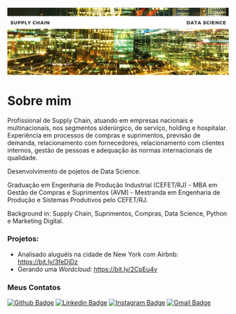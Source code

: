 <p align="center">
<img src="https://github.com/lorenaleite/lorenaleite/blob/master/Banner.jpg">
</p>

# Sobre mim

Profissional de Supply Chain, atuando em empresas nacionais e multinacionais, nos segmentos siderúrgico, de serviço, holding e hospitalar. Experiência em processos de compras e suprimentos, previsão de demanda, relacionamento com fornecedores, relacionamento com clientes internos, gestão de pessoas e adequação às normas internacionais de qualidade.

Desenvolvimento de pojetos de Data Science.

Graduação em Engenharia de Produção Industrial (CEFET/RJ) - MBA em Gestão de Compras e Suprimentos (AVM) - Mestranda em Engenharia de Produção e Sistemas Produtivos pelo CEFET/RJ.

Background in: Supply Chain, Suprimentos, Compras, Data Science, Python e Marketing Digital.

### Projetos:

* Analisado aluguéis na cidade de New York com Airbnb: https://bit.ly/3feDjDz
* Gerando uma *Wordcloud*: https://bit.ly/2CpEu4v

### Meus Contatos
[![Github Badge](https://img.shields.io/badge/-Github-000?style=flat-square&logo=Github&logoColor=white&link=https://github.com/lorenaleite)](https://github.com/lorenaleite)
[![Linkedin Badge](https://img.shields.io/badge/-LinkedIn-blue?style=flat-square&logo=Linkedin&logoColor=white&link=https://www.linkedin.com/in/lorenaleite//)](https://www.linkedin.com/in/lorenaleite/)
[![Instagram Badge](https://img.shields.io/badge/-Instagram-violet?style=flat-square&logo=Instagram&logoColor=white&link=https://www.instagram.com/lorenas-leite/)](https://www.instagram.com/lorenas_leite/)
[![Gmail Badge](https://img.shields.io/badge/-Gmail-ff0000?style=flat-square&logo=Gmail&logoColor=white&link=mailto:lldatacansultoria@gmail.com)](mailto:lldataconsultoria@gmail.com)
